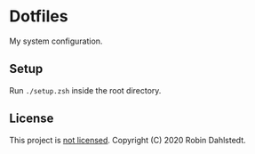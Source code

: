# Dotfiles

My system configuration.

## Setup

Run `./setup.zsh` inside the root directory.

## License

This project is [not licensed](https://choosealicense.com/no-permission/).
Copyright (C) 2020 Robin Dahlstedt.
